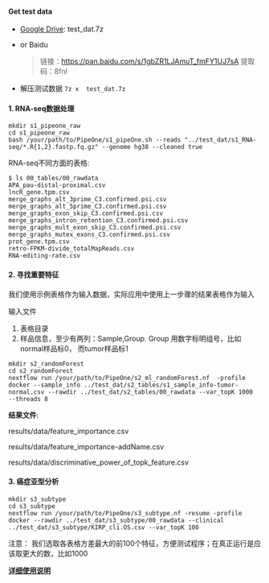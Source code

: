 
#### Get test data
* [Google Drive](https://drive.google.com/drive/folders/1XX9NgpUTRj4llgJq6dGen__-qq4qJ-c0?usp=sharing): test_dat.7z

* or Baidu
    >链接：https://pan.baidu.com/s/1gbZR1LJAmuT_fmFY1UJ7sA 
    >提取码：8fnl


* 解压测试数据
`
7z x  test_dat.7z
`

#### 1. RNA-seq数据处理
```
mkdir s1_pipeone_raw
cd s1_pipeone_raw
bash /your/path/to/PipeOne/s1_pipeOne.sh --reads "../test_dat/s1_RNA-seq/*.R{1,2}.fastp.fq.gz" --genome hg38 --cleaned true
```

RNA-seq不同方面的表格:
```
$ ls 00_tables/00_rawdata
APA_pau-distal-proximal.csv
lncR_gene.tpm.csv
merge_graphs_alt_3prime_C3.confirmed.psi.csv
merge_graphs_alt_5prime_C3.confirmed.psi.csv
merge_graphs_exon_skip_C3.confirmed.psi.csv
merge_graphs_intron_retention_C3.confirmed.psi.csv
merge_graphs_mult_exon_skip_C3.confirmed.psi.csv
merge_graphs_mutex_exons_C3.confirmed.psi.csv
prot_gene.tpm.csv
retro-FPKM-divide_totalMapReads.csv
RNA-editing-rate.csv
```

#### 2. 寻找重要特征
我们使用示例表格作为输入数据，实际应用中使用上一步骤的结果表格作为输入

输入文件
1. 表格目录
2. 样品信息，至少有两列：Sample,Group. Group 用数字标明组号，比如normal样品标0， 而tumor样品标1
```
mkdir s2_randomForest
cd s2_randomForest
nextflow run /your/path/to/PipeOne/s2_ml_randomForest.nf  -profile docker --sample_info ../test_dat/s2_tables/s1_sample_info-tumor-normal.csv --rawdir ../test_dat/s2_tables/00_rawdata --var_topK 1000  --threads 8
```

__结果文件__:

results/data/feature_importance.csv

results/data/feature_importance-addName.csv

results/data/discriminative_power_of_topk_feature.csv 

#### 3. 癌症亚型分析
```
mkdir s3_subtype
cd s3_subtype
nextflow run /your/path/to/PipeOne/s3_subtype.nf -resume -profile docker --rawdir ../test_dat/s3_subtype/00_rawdata --clinical ../test_dat/s3_subtype/KIRP_cli.OS.csv --var_topK 100
```
注意： 我们选取各表格方差最大的前100个特征，方便测试程序；在真正运行是应该取更大的数，比如1000

__[详细使用说明](../../documentation/documentation)__

